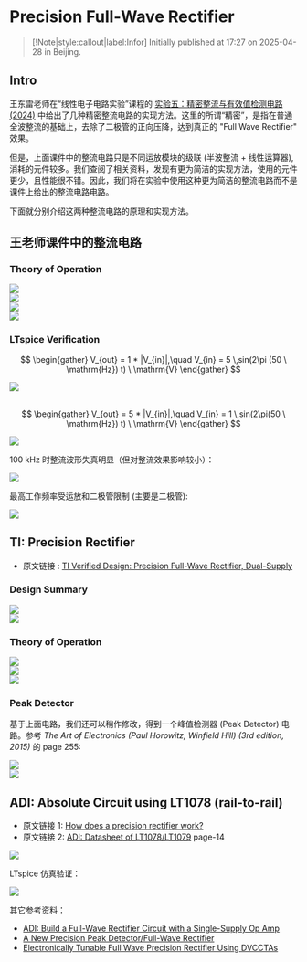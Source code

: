 # Precision Full-Wave Rectifier

> [!Note|style:callout|label:Infor]
Initially published at 17:27 on 2025-04-28 in Beijing.

## Intro

王东雷老师在“线性电子电路实验”课程的 [实验五：精密整流与有效值检测电路 (2024)](https://www.writebug.com/static/uploads/2025/4/28/64d06a65fe21d4317affb10f5a0d78c7.pdf) 中给出了几种精密整流电路的实现方法。这里的所谓“精密”，是指在普通全波整流的基础上，去除了二极管的正向压降，达到真正的 "Full Wave Rectifier" 效果。

但是，上面课件中的整流电路只是不同运放模块的级联 (半波整流 + 线性运算器), 消耗的元件较多。我们查阅了相关资料，发现有更为简洁的实现方法，使用的元件更少，且性能很不错。因此，我们将在实验中使用这种更为简洁的整流电路而不是课件上给出的整流电路电路。

下面就分别介绍这两种整流电路的原理和实现方法。

## 王老师课件中的整流电路

### Theory of Operation

<div class="center"><img src="https://imagebank-0.oss-cn-beijing.aliyuncs.com/VS-PicGo/2025-04-28-18-03-40_Precision Full-Wave Rectifier.png"/></div>
<div class="center"><img src="https://imagebank-0.oss-cn-beijing.aliyuncs.com/VS-PicGo/2025-04-28-18-01-13_Precision Full-Wave Rectifier.png"/></div>
<div class="center"><img src="https://imagebank-0.oss-cn-beijing.aliyuncs.com/VS-PicGo/2025-04-28-18-20-22_Precision Full-Wave Rectifier.png"/></div>
<!-- <div class="center"><img src="https://imagebank-0.oss-cn-beijing.aliyuncs.com/VS-PicGo/2025-04-28-18-07-54_Precision Full-Wave Rectifier.png"/></div> -->
<div class="center"><img src="https://imagebank-0.oss-cn-beijing.aliyuncs.com/VS-PicGo/2025-04-28-18-08-14_Precision Full-Wave Rectifier.png"/></div>

### LTspice Verification


$$
\begin{gather}
V_{out} = 1 * |V_{in}|,\quad V_{in} = 5 \,sin(2\pi (50 \ \mathrm{Hz}) t) \ \mathrm{V}
\end{gather}
$$
<div class="center"><img src="https://imagebank-0.oss-cn-beijing.aliyuncs.com/VS-PicGo/2025-04-28-18-26-05_Precision Full-Wave Rectifier.png"/></div>

<br>

$$
\begin{gather}
V_{out} = 5 * |V_{in}|,\quad V_{in} = 1 \,sin(2\pi(50 \ \mathrm{Hz}) t) \ \mathrm{V}
\end{gather}
$$
<div class="center"><img src="https://imagebank-0.oss-cn-beijing.aliyuncs.com/VS-PicGo/2025-04-28-18-29-28_Precision Full-Wave Rectifier.png"/></div>


100 kHz 时整流波形失真明显（但对整流效果影响较小）：
<div class="center"><img src="https://imagebank-0.oss-cn-beijing.aliyuncs.com/VS-PicGo/2025-04-28-18-34-06_Precision Full-Wave Rectifier.png"/></div>

最高工作频率受运放和二极管限制 (主要是二极管):
<div class="center"><img src="https://imagebank-0.oss-cn-beijing.aliyuncs.com/VS-PicGo/2025-04-28-18-54-58_Precision Full-Wave Rectifier.png"/></div>

## TI: Precision Rectifier

- 原文链接 : [TI Verified Design: Precision Full-Wave Rectifier, Dual-Supply](https://www.ti.com/lit/ug/tidu030/tidu030.pdf)

### Design Summary

<div class="center"><img src="https://imagebank-0.oss-cn-beijing.aliyuncs.com/VS-PicGo/2025-04-28-18-11-03_Precision Full-Wave Rectifier.png"/></div>
<div class="center"><img src="https://imagebank-0.oss-cn-beijing.aliyuncs.com/VS-PicGo/2025-04-28-18-10-51_Precision Full-Wave Rectifier.png"/></div>


### Theory of Operation

<div class="center"><img src="https://imagebank-0.oss-cn-beijing.aliyuncs.com/VS-PicGo/2025-04-28-18-12-58_Precision Full-Wave Rectifier.png"/></div>
<div class="center"><img src="https://imagebank-0.oss-cn-beijing.aliyuncs.com/VS-PicGo/2025-04-28-18-16-40_Precision Full-Wave Rectifier.png"/></div>
<div class="center"><img src="https://imagebank-0.oss-cn-beijing.aliyuncs.com/VS-PicGo/2025-04-28-18-16-51_Precision Full-Wave Rectifier.png"/></div>

### Peak Detector

基于上面电路，我们还可以稍作修改，得到一个峰值检测器 (Peak Detector) 电路。参考 *The Art of Electronics (Paul Horowitz, Winfield Hill) (3rd edition, 2015)* 的 page 255:
<div class="center"><img src="https://imagebank-0.oss-cn-beijing.aliyuncs.com/VS-PicGo/2025-04-29-22-01-11_Precision Full-Wave Rectifier.png"/></div>
<div class="center"><img src="https://imagebank-0.oss-cn-beijing.aliyuncs.com/VS-PicGo/2025-04-29-22-01-22_Precision Full-Wave Rectifier.png"/></div>


## ADI: Absolute Circuit using LT1078 (rail-to-rail)

- 原文链接 1: [How does a precision rectifier work?](https://www.analogictips.com/how-does-a-precision-rectifier-work-faq/)
- 原文链接 2: [ADI: Datasheet of LT1078/LT1079](https://www.analog.com/media/en/technical-documentation/data-sheets/10789fe.pdf) page-14

<div class="center"><img src="https://imagebank-0.oss-cn-beijing.aliyuncs.com/VS-PicGo/2025-04-28-20-45-01_Precision Full-Wave Rectifier.png"/></div>

LTspice 仿真验证：
<div class="center"><img src="https://imagebank-0.oss-cn-beijing.aliyuncs.com/VS-PicGo/2025-04-28-20-45-34_Precision Full-Wave Rectifier.png"/></div>

其它参考资料：
- [ADI: Build a Full-Wave Rectifier Circuit with a Single-Supply Op Amp](https://www.analog.com/en/resources/technical-articles/build-a-fullwave-rectifier-circuit-with-a-singlesupply-op-amp.html)
- [A New Precision Peak Detector/Full-Wave Rectifier](https://www.scirp.org/pdf/JSIP_2013022714504761.pdf)
- [Electronically Tunable Full Wave Precision Rectifier Using DVCCTAs](https://www.mdpi.com/2079-9292/10/11/1262)
